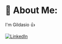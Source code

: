 # 💫 About Me:
I'm Gildasio 👍

[![LinkedIn](https://img.shields.io/badge/LinkedIn-%230077B5.svg?logo=linkedin&logoColor=white)](https://linkedin.com/in/gildasioabraao) 
